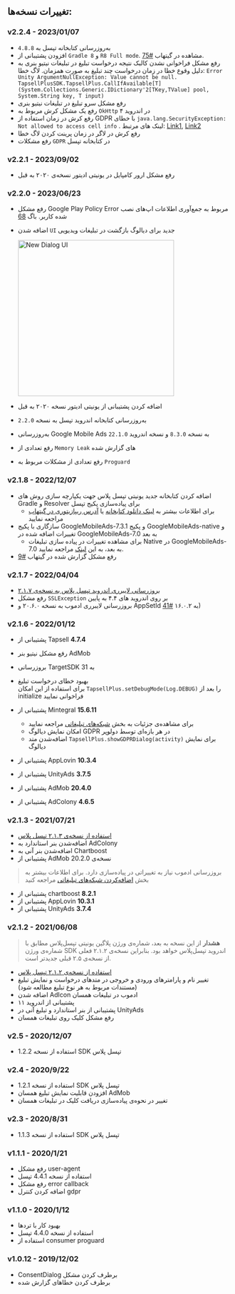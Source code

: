 ## تغییرات نسخه‌ها:

### v2.2.4 - 2023/01/07

- به‌روزرسانی کتابخانه تپسل به `4.8.8`
- افزودن پشتیبانی از `Gradle 8` و `R8 Full mode`. مشاهده در
  گیتهاب [#75](https://github.com/tapsellorg/TapsellPlusSDK-AndroidSample/issues/75).
- رفع مشکل فراخوانی نشدن کالبک نتیجه درخواست تبلیغ در تبلیغات نیتیو بنری به دلیل وقوع خطا در زمان درخواست چند تبلیغ به
  صورت همزمان. لاگ
  خطا: `Error Unity ArgumentNullException: Value cannot be null. TapsellPlusSDK.TapsellPlus.CallIfAvailable[T] (System.Collections.Generic.IDictionary'2[TKey,TValue] pool, System.String key, T input)`
- رفع مشکل سرو تبلیغ در تبلیغات نیتیو بنری
- رفع یک مشکل کرش مربوط به `OkHttp` در اندروید ۴
- رفع کرش در زمان استفاده از GDPR با خطای `java.lang.SecurityException: Not allowed to access cell info` . لینک های مرتبط: [Link1](https://stackoverflow.com/a/63246124/8291919), [Link2](https://developer.android.com/reference/android/telephony/TelephonyManager#getAllCellInfo())
- رفع کرش در لاگر در زمان پرینت کردن لاگ خطا
- رفع مشکلات `GDPR` در کتابخانه تپسل

### v2.2.1 - 2023/09/02

- رفع مشکل ارور کامپایل در یونیتی ادیتور نسخه‌ی ۲۰۲۰ به قبل

### v2.2.0 - 2023/06/23

- رفع مشکل Google Play Policy Error مربوط به جمع‌آوری اطلاعات اپ‌های نصب شده کاربر.
  باگ [68](https://github.com/tapsellorg/TapsellPlusSDK-AndroidSample/issues/68)
- اضافه شدن `UI` جدید برای دیالوگ بازگشت در تبلیغات ویدیویی

  <img width="350" src="https://github.com/tapsellorg/TapsellDocument/assets/38072572/da643aec-1cc5-4699-81f6-1bde4226f6bc"  alt='New Dialog UI'/>
- اضافه کردن پشتیبانی از یونیتی ادیتور نسخه ۲۰۲۰ به قبل
- به‌روز‌رسانی کتابخانه اندروید تپسل به نسخه `2.2.0`
- به‌رو‌ز‌رسانی Google Mobile Ads به نسخه `8.3.0` و نسخه اندروید `22.1.0`
- رفع تعدادی از `Memory Leak` های گزارش شده
- رفع تعدادی از مشکلات مربوط به `Proguard`

### v2.1.8 - 2022/12/07

* اضافه کردن کتابخانه جدید یونیتی تپسل پلاس جهت یکپارچه سازی روش های Gradle و Resolver برای پیاده‌سازی پکیج تپسل
  - برای اطلاعات بیشتر به [لینک دانلود کتابخانه](https://github.com/tapsellorg/TapsellPlusSDK-UnityPlugin/releases)
    یا [آدرس ریپازیتوری در گیتهاب](https://github.com/tapsellorg/TapsellPlusSDK-UnityPlugin) مراجعه نمایید
* سازگاری با پکیج GoogleMobileAds-7.3.1 و پکیج GoogleMobileAds-native و تغییرات اضافه شده در GoogleMobileAds-7.0 به بعد
  - برای مشاهده تغییرات در پیاده سازی تبلیغات Native در GoogleMobileAds-7.0 به بعد، به
    این [لینک](https://developers.google.com/admob/unity/native) مراجعه نمایید.
* رفع مشکل گزارش شده در گیتهاب [#9](https://github.com/tapsellorg/TapsellPlusSDK-UnitySample2019/issues/9)

### v2.1.7 - 2022/04/04

* [بروزرسانی لایبرری اندروید تپسل پلاس به نسخه‌ی ۲.۱.۷](https://docs.tapsell.ir/plus-sdk/android/main/#v217---20220328)
* رفع مشکل `SSLException` بر روی اندروید های ۴.۴ به پایین
* بروزرسانی لایبرری ادموب به نسخه ۲۰.۶.۰ و AppSetId به
  ۱۶.۰.۲ [#41](https://github.com/tapsellorg/TapsellPlusSDK-AndroidSample/issues/41))

### v2.1.6 - 2022/01/12

* پشتیبانی از Tapsell **4.7.4**
* رفع مشکل نیتیو بنر AdMob
* بروزرسانی TargetSDK به 31
* بهبود خطای درخواست تبلیغ  
  برای استفاده از این امکان
  `TapsellPlus.setDebugMode(Log.DEBUG)`
  را بعد از initialize فراخوانی نمایید

* پشتیبانی از Mintegral **15.6.11**
  - برای مشاهده‌ی جزئیات به بخش [شبکه‌های تبلیغاتی](/plus-sdk/android/add-adnetworks/index.html) مراجعه نمایید

  * امکان نمایش دیالوگ GDPR در هر بازه‌ای توسط دولوپر

  - اضافه‌شدن متد `TapsellPlus.showGDPRDialog(activity)` برای نمایش دیالوگ
* پشتیبانی از AppLovin **10.3.4**
* پشتیبانی از UnityAds **3.7.5**
* پشتیبانی از AdMob **20.4.0**
* پشتیبانی از AdColony **4.6.5**

### v2.1.3 - 2021/07/21

* [استفاده از نسخه‌ی ۲.۱.۳ تپسل پلاس](/plus-sdk/android/main/#v213---20210721)
* اضافه‌شدن بنر استاندارد به AdColony
* اضافه‌شدن بنر آنی به Chartboost
* پشتیبانی از AdMob نسخه‌ی 20.2.0

> بروزرسانی ادموب نیاز به تغییراتی در پیاده‌سازی دارد. برای اطلاعات بیشتر به
> بخش [اضافه‌کردن شبکه‌های تبلیغاتی](/plus-sdk/unity/add-adnetworks/index.html) مراجعه کنید

* پشتیبانی از chartboost **8.2.1**
* پشتیبانی از AppLovin **10.3.1**
* پشتیبانی از UnityAds **3.7.4**

### v2.1.2 - 2021/06/08

> **هشدار** از این نسخه به بعد، شماره‌ی ورژن پلاگین یونیتی تپسل‌پلاس مطابق با شماره‌ی ورژن SDK اندروید تپسل‌پلاس خواهد
> بود. بنابراین نسخه‌ی ۲.۱.۲ فعلی از نسخه‌ی ۲.۵ قبلی جدیدتر است.

* [استفاده از نسخه‌ی ۲.۱.۲ تپسل پلاس](https://docs.tapsell.ir/plus-sdk/android/main/#v212---20210607)
* تغییر نام و پارامترهای ورودی و خروجی در متدهای درخواست و نمایش تبلیغ (مستندات مربوط به هر نوع تبلیغ مطالعه شود)
* اضافه شدن AdIcon ادموب در تبلیغات همسان
* پشتیبانی از اندروید ۱۱
* پشتیبانی از بنر استاندارد و تبلیغ آنی در UnityAds
* رفع مشکل کلیک روی تبلیغات همسان

### v2.5 - 2020/12/07

* استفاده از نسخه 1.2.2 SDK تپسل پلاس

### v2.4 - 2020/9/22

* استفاده از نسخه 1.2.1 SDK تپسل پلاس
* افزودن قابلیت نمایش تبلیغ همسان AdMob
* تغییر در نحوه‌ی پیاده‌سازی دریافت کلیک در تبلیغات همسان

### v2.3 - 2020/8/31

* استفاده از نسخه 1.1.3 SDK تپسل پلاس

### v1.1.1 - 2020/1/21

* رفع مشکل user-agent
* استفاده از نسخه 4.4.1 تپسل
* رفع مشکل error callback
* اضافه کردن کنترل gdpr

### v1.1.0 - 2020/1/12

* بهبود کار با تردها
* استفاده از نسخه 4.4.0 تپسل
* استفاده از consumer proguard

### v1.0.12 - 2019/12/02

* ConsentDialog برطرف کردن مشکل
* برطرف کردن خطاهای گزارش شده
